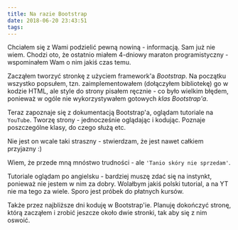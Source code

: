 ```yaml
---
title: Na razie Bootstrap
date: 2018-06-20 23:43:51
tags:
---
```


Chciałem się z Wami podzielić pewną nowiną - informacją. Sam już nie wiem.
Chodzi oto, że ostatnio miałem 4-dniowy maraton programistyczny -
wspominałem Wam o nim jakiś czas temu.

Zacząłem tworzyć stronkę z użyciem framework'a *Bootstrap*. Na początku
wszystko popsułem, tzn. zaimplementowałem (dołączyłem bibliotekę) go w
kodzie HTML, ale style do strony pisałem ręcznie - co było wielkim błędem,
ponieważ w ogóle nie wykorzystywałem gotowych *klas Bootstrap'a*.

Teraz zapoznaje się z dokumentacją Bootstrap'a, oglądam tutoriale na
`YouTube`. Tworzę strony - jednocześnie oglądając i kodując. Poznaje
poszczególne klasy, do czego służą etc.

Nie jest on wcale taki straszny - stwierdzam, że jest nawet całkiem
przyjazny :)

Wiem, że przede mną mnóstwo trudności - ale `'Tanio skóry nie sprzedam'`.

Tutoriale oglądam po angielsku - bardziej muszę zdać się na instynkt,
ponieważ nie jestem w nim za dobry. Wolałbym jakiś polski tutorial, a na YT
nie ma tego za wiele. Sporo jest próbek do płatnych kursów.

Także przez najbliższe dni koduję w Bootstrap'ie. Planuję dokończyć stronę,
którą zacząłem i zrobić jeszcze około dwie stronki, tak aby się z nim oswoić.
